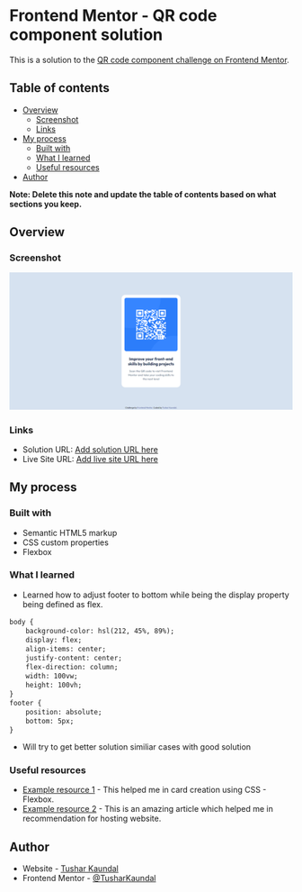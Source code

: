 # Frontend Mentor - QR code component solution

This is a solution to the [QR code component challenge on Frontend Mentor](https://stately-cobbler-a2ea46.netlify.app/).

## Table of contents

- [Overview](#overview)
  - [Screenshot](#screenshot)
  - [Links](#links)
- [My process](#my-process)
  - [Built with](#built-with)
  - [What I learned](#what-i-learned)
  - [Useful resources](#useful-resources)
- [Author](#author)

**Note: Delete this note and update the table of contents based on what sections you keep.**

## Overview

### Screenshot

![](https://github.com/TusharKaundal/QR_code/blob/0d641b86c26592d616bba75c7595fbd7da3eb79e/images/screenshot-desktop.png)

### Links

- Solution URL: [Add solution URL here](https://github.com/TusharKaundal/QR_code)
- Live Site URL: [Add live site URL here](https://stately-cobbler-a2ea46.netlify.app/)

## My process

### Built with

- Semantic HTML5 markup
- CSS custom properties
- Flexbox

### What I learned

- Learned how to adjust footer to bottom while being the display property being defined as flex.

```
body {
    background-color: hsl(212, 45%, 89%);
    display: flex;
    align-items: center;
    justify-content: center;
    flex-direction: column;
    width: 100vw;
    height: 100vh;
}
footer {
    position: absolute;
    bottom: 5px;
}
```

- Will try to get better solution similiar cases with good solution

### Useful resources

- [Example resource 1](https://css-tricks.com/snippets/css/a-guide-to-flexbox/) - This helped me in card creation using CSS - Flexbox.
- [Example resource 2](https://www.example.comhttps://medium.com/frontend-mentor/frontend-mentor-trusted-hosting-providers-bf000dfebe) - This is an amazing article which helped me in recommendation for hosting website.

## Author

- Website - [Tushar Kaundal](https://stately-cobbler-a2ea46.netlify.app/)
- Frontend Mentor - [@TusharKaundal](https://www.frontendmentor.io/profile/TusharKaundal)
